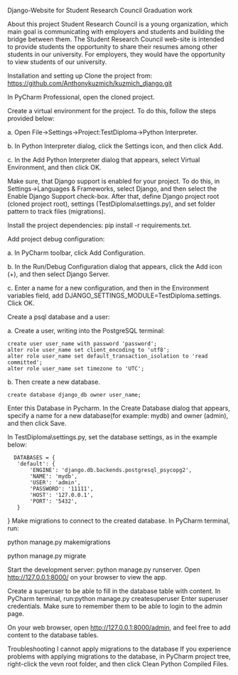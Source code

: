 Django-Website for Student Research Council 
Graduation work

About this project
Student Research Council is a young organization, which main goal is communicating with employers and students and building the bridge between them. The Student Research Council web-site is intended to provide students the opportunity to share their resumes among other students in our university. For employers, they would have the opportunity to view students of our university.


Installation and setting up
Clone the project from: https://github.com/Anthonykuzmich/kuzmich_django.git

In PyCharm Professional, open the cloned project.

Create a virtual environment for the project. To do this, follow the steps provided below:

a. Open File->Settings->Project:TestDiploma->Python Interpreter.

b. In Python Interpreter dialog, click the Settings icon, and then click Add.

c. In the Add Python Interpreter dialog that appears, select Virtual Environment, and then click OK.

Make sure, that Django support is enabled for your project. To do this, in Settings->Languages & Frameworks, select Django, and then select the Enable Django Support check-box. After that, define Django project root (cloned project root), settings (TestDiploma\settings.py), and set folder pattern to track files (migrations).

Install the project dependencies: pip install -r requirements.txt.

Add project debug configuration:

a. In PyCharm toolbar, click Add Configuration.

b. In the Run/Debug Configuration dialog that appears, click the Add icon (+), and then select Django Server.

c. Enter a name for a new configuration, and then in the Environment variables field, add DJANGO_SETTINGS_MODULE=TestDiploma.settings. Click OK.

Create a psql database and a user:

a. Create a user, writing into the PostgreSQL terminal:

    create user user_name with password 'password';
    alter role user_name set client_encoding to 'utf8';
    alter role user_name set default_transaction_isolation to 'read committed';
    alter role user_name set timezone to 'UTC';

b. Then create a new database.

    create database django_db owner user_name;

Enter this Database in Pycharm. In the Create Database dialog that appears, specify a name for a new database(for example: mydb) and owner (admin), and then click Save.

In TestDiploma\settings.py, set the database settings, as in the example below:

      DATABASES = {
       'default': {
           'ENGINE': 'django.db.backends.postgresql_psycopg2',
           'NAME': 'mydb',
           'USER': 'admin',
           'PASSWORD': '11111',
           'HOST': '127.0.0.1',
           'PORT': '5432',
       }
   }
Make migrations to connect to the created database. In PyCharm terminal, run:

python manage.py makemigrations

python manage.py migrate

Start the development server: python manage.py runserver. Open http://127.0.0.1:8000/ on your browser to view the app.

Create a superuser to be able to fill in the database table with content. In PyCharm terminal, run:python manage.py createsuperuser Enter superuser credentials. Make sure to remember them to be able to login to the admin page.

On your web browser, open http://127.0.0.1:8000/admin, and feel free to add content to the database tables.

Troubleshooting
I cannot apply migrations to the database
If you experience problems with applying migrations to the database, in PyCharm project tree, right-click the vevn root folder, and then click Clean Python Compiled Files.
